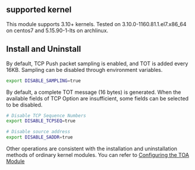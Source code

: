 ## supported kernel

This module supports 3.10+ kernels. Tested on 3.10.0-1160.81.1.el7.x86_64 on centos7 and 5.15.90-1-lts on archlinux.

## Install and Uninstall

By default, TCP Push packet sampling is enabled, and TOT is added every 16KB. Sampling can be disabled through environment variables.

```bash
export DISABLE_SAMPLING=true
```

By default, a complete TOT message (16 bytes) is generated. When the available fields of TCP Option are insufficient, some fields can be selected to be disabled.

```bash
# Disable TCP Sequence Numbers
export DISABLE_TCPSEQ=true

# Disable source address
export DISABLE_SADDR=true
```

Other operations are consistent with the installation and uninstallation methods of ordinary kernel modules. You can refer to [Configuring the TOA Module](https://support.huaweicloud.com/intl/en-us/ga_faq/ga_05_9001.html)
